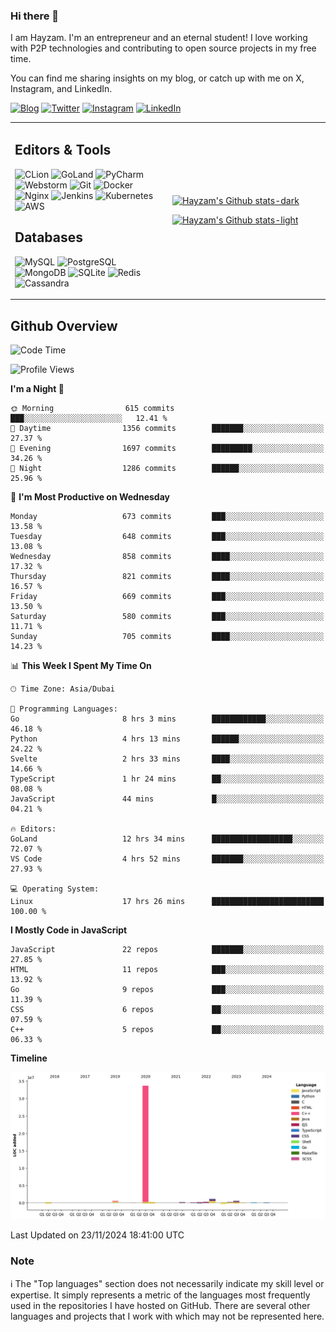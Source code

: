 ### Hi there 👋

I am Hayzam. I'm an entrepreneur and an eternal student! I love working with P2P technologies and contributing to open source projects in my free time.

You can find me sharing insights on my blog, or catch up with me on X, Instagram, and LinkedIn.

[![Blog](https://img.shields.io/badge/Blog-%2312100E.svg?&style=for-the-badge&logo=medium&logoColor=white)](https://hayzam.com)
[![Twitter](https://img.shields.io/badge/Twitter-%231DA1F2.svg?&style=for-the-badge&logo=X&logoColor=white)](https://twitter.com/hayzam_js)
[![Instagram](https://img.shields.io/badge/Instagram-%23E4405F.svg?&style=for-the-badge&logo=instagram&logoColor=white)](https://instagram.com/hayzam.ts)
[![LinkedIn](https://img.shields.io/badge/LinkedIn-%230077B5.svg?&style=for-the-badge&logo=linkedin&logoColor=white)](https://www.linkedin.com/in/hayzam-s-2b9b95139/)

<table width="100%">
<tr>
<td width="50%">

## Editors & Tools

![CLion](https://img.shields.io/badge/-CLion-000000?style=flat&logo=CLion)
![GoLand](https://img.shields.io/badge/-GoLand-000000?style=flat&logo=Goland)
![PyCharm](https://img.shields.io/badge/-PyCharm-000000?style=flat&logo=PyCharm)
![Webstorm](https://img.shields.io/badge/-WebStorm-000000?style=flat&logo=WebStorm)
![Git](https://img.shields.io/badge/-Git-000000?style=flat&logo=git)
![Docker](https://img.shields.io/badge/-Docker-000000?style=flat&logo=docker)
![Nginx](https://img.shields.io/badge/-Nginx-000000?style=flat&logo=nginx)
![Jenkins](https://img.shields.io/badge/-Jenkins-000000?style=flat&logo=jenkins)
![Kubernetes](https://img.shields.io/badge/-Kubernetes-000000?style=flat&logo=kubernetes)
![AWS](https://img.shields.io/badge/-AWS-000000?style=flat&logo=amazon-aws)

## Databases

![MySQL](https://img.shields.io/badge/-MySQL-000000?style=flat&logo=mysql)
![PostgreSQL](https://img.shields.io/badge/-PostgreSQL-000000?style=flat&logo=postgresql)
![MongoDB](https://img.shields.io/badge/-MongoDB-000000?style=flat&logo=mongodb)
![SQLite](https://img.shields.io/badge/-SQLite-000000?style=flat&logo=sqlite)
![Redis](https://img.shields.io/badge/-Redis-000000?style=flat&logo=redis)
![Cassandra](https://img.shields.io/badge/-Cassandra-000000?style=flat&logo=apache-cassandra)
</div>

<td width="50%">
 
[![Hayzam's Github stats-dark](https://github-readme-stats.vercel.app/api?username=hayzamjs&show_icons=true&theme=dark#gh-dark-mode-only)](https://github.com/anuraghazra/github-readme-stats#gh-dark-mode-only)
 
[![Hayzam's Github stats-light](https://github-readme-stats.vercel.app/api?username=hayzamjs&show_icons=true&theme=default#gh-light-mode-only)](https://github.com/anuraghazra/github-readme-stats#gh-light-mode-only)

</td>
</tr>
</table>
 
## Github Overview


<!--START_SECTION:waka-->
![Code Time](http://img.shields.io/badge/Code%20Time-1%2C397%20hrs%2014%20mins-blue)

![Profile Views](http://img.shields.io/badge/Profile%20Views-0-blue)

**I'm a Night 🦉** 

```text
🌞 Morning                615 commits         ███░░░░░░░░░░░░░░░░░░░░░░   12.41 % 
🌆 Daytime                1356 commits        ███████░░░░░░░░░░░░░░░░░░   27.37 % 
🌃 Evening                1697 commits        █████████░░░░░░░░░░░░░░░░   34.26 % 
🌙 Night                  1286 commits        ██████░░░░░░░░░░░░░░░░░░░   25.96 % 
```
📅 **I'm Most Productive on Wednesday** 

```text
Monday                   673 commits         ███░░░░░░░░░░░░░░░░░░░░░░   13.58 % 
Tuesday                  648 commits         ███░░░░░░░░░░░░░░░░░░░░░░   13.08 % 
Wednesday                858 commits         ████░░░░░░░░░░░░░░░░░░░░░   17.32 % 
Thursday                 821 commits         ████░░░░░░░░░░░░░░░░░░░░░   16.57 % 
Friday                   669 commits         ███░░░░░░░░░░░░░░░░░░░░░░   13.50 % 
Saturday                 580 commits         ███░░░░░░░░░░░░░░░░░░░░░░   11.71 % 
Sunday                   705 commits         ████░░░░░░░░░░░░░░░░░░░░░   14.23 % 
```


📊 **This Week I Spent My Time On** 

```text
🕑︎ Time Zone: Asia/Dubai

💬 Programming Languages: 
Go                       8 hrs 3 mins        ████████████░░░░░░░░░░░░░   46.18 % 
Python                   4 hrs 13 mins       ██████░░░░░░░░░░░░░░░░░░░   24.22 % 
Svelte                   2 hrs 33 mins       ████░░░░░░░░░░░░░░░░░░░░░   14.66 % 
TypeScript               1 hr 24 mins        ██░░░░░░░░░░░░░░░░░░░░░░░   08.08 % 
JavaScript               44 mins             █░░░░░░░░░░░░░░░░░░░░░░░░   04.21 % 

🔥 Editors: 
GoLand                   12 hrs 34 mins      ██████████████████░░░░░░░   72.07 % 
VS Code                  4 hrs 52 mins       ███████░░░░░░░░░░░░░░░░░░   27.93 % 

💻 Operating System: 
Linux                    17 hrs 26 mins      █████████████████████████   100.00 % 
```

**I Mostly Code in JavaScript** 

```text
JavaScript               22 repos            ███████░░░░░░░░░░░░░░░░░░   27.85 % 
HTML                     11 repos            ███░░░░░░░░░░░░░░░░░░░░░░   13.92 % 
Go                       9 repos             ███░░░░░░░░░░░░░░░░░░░░░░   11.39 % 
CSS                      6 repos             ██░░░░░░░░░░░░░░░░░░░░░░░   07.59 % 
C++                      5 repos             ██░░░░░░░░░░░░░░░░░░░░░░░   06.33 % 
```



**Timeline**

![Lines of Code chart](https://raw.githubusercontent.com/hayzamjs/hayzamjs/main/assets/bar_graph.png)


 Last Updated on 23/11/2024 18:41:00 UTC
<!--END_SECTION:waka-->


### Note 

:information_source: The "Top languages" section does not necessarily indicate my skill level or expertise. It simply represents a metric of the languages most frequently used in the repositories I have hosted on GitHub. There are several other languages and projects that I work with which may not be represented here. 

